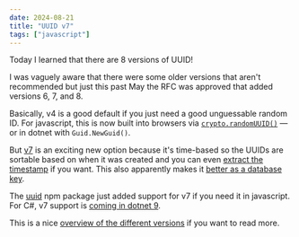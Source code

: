 ```yaml
---
date: 2024-08-21
title: "UUID v7"
tags: ["javascript"]
---
```



Today I learned that there are 8 versions of UUID!

I was vaguely aware that there were some older versions that aren't recommended but just this past May the RFC was approved that added versions 6, 7, and 8.

Basically, v4 is a good default if you just need a good unguessable random ID. For javascript, this is now built into browsers via [`crypto.randomUUID()`](https://developer.mozilla.org/en-US/docs/Web/API/Crypto/randomUUID) — or in dotnet with `Guid.NewGuid()`.

But [v7](https://uuid7.com/) is an exciting new option because it's time-based so the UUIDs are sortable based on when it was created and you can even [extract the timestamp](https://park.is/blog_posts/20240803_extracting_timestamp_from_uuid_v7/) if you want.
This also apparently makes it [better as a database key](https://itnext.io/why-uuid7-is-better-than-uuid4-as-clustered-index-edb02bf70056).

The [uuid](https://github.com/uuidjs/uuid) npm package just added support for v7 if you need it in javascript.
For C#, v7 support is [coming in dotnet 9](https://steven-giesel.com/blogPost/ea42a518-4d8b-4e08-8f73-e542bdd3b983).

This is a nice [overview of the different versions](https://www.ntietz.com/blog/til-uses-for-the-different-uuid-versions/) if you want to read more.
